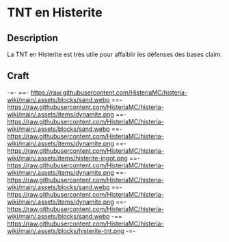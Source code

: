 # TNT en Histerite

## Description

La TNT en Histerite est très utile pour affaiblir les défenses des bases claim.

## Craft 

-=-
 ==- https://raw.githubusercontent.com/HisteriaMC/histeria-wiki/main/.assets/blocks/sand.webp
 ==- https://raw.githubusercontent.com/HisteriaMC/histeria-wiki/main/.assets/items/dynamite.png
 ==- https://raw.githubusercontent.com/HisteriaMC/histeria-wiki/main/.assets/blocks/sand.webp
 ==- https://raw.githubusercontent.com/HisteriaMC/histeria-wiki/main/.assets/items/dynamite.png
 ==- https://raw.githubusercontent.com/HisteriaMC/histeria-wiki/main/.assets/items/histerite-ingot.png
 ==- https://raw.githubusercontent.com/HisteriaMC/histeria-wiki/main/.assets/items/dynamite.png
 ==- https://raw.githubusercontent.com/HisteriaMC/histeria-wiki/main/.assets/blocks/sand.webp
 ==- https://raw.githubusercontent.com/HisteriaMC/histeria-wiki/main/.assets/items/dynamite.png
 ==- https://raw.githubusercontent.com/HisteriaMC/histeria-wiki/main/.assets/blocks/sand.webp
 -== https://raw.githubusercontent.com/HisteriaMC/histeria-wiki/main/.assets/blocks/histerite-tnt.png
-=-